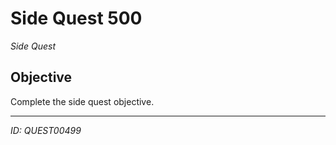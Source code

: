 # Side Quest 500

*Side Quest*

## Objective
Complete the side quest objective.

---
*ID: QUEST00499*